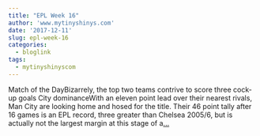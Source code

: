 ```yaml
---
title: "EPL Week 16"
author: 'www.mytinyshinys.com'
date: '2017-12-11'
slug: epl-week-16
categories:
  - bloglink
tags:
  - mytinyshinyscom
---
```


Match of the DayBizarrely, the top two teams contrive to score three cock-up goals City dominanceWith an eleven point lead over their nearest rivals, Man City are looking home and hosed for the title. Their 46 point tally after 16 games is an EPL record, three greater than Chelsea 2005/6, but is actually not the largest margin at this stage of a[... <i class="fas fa-external-link-alt"></i>](https://www.mytinyshinys.com/2017/12/11/epl-week-16/)

